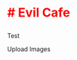 <html>
<body>
<h1><p style="color:rgb(255,0,0);"> # Evil Cafe</p></h1>
Test
<p>Upload Images</p>
</body>
</html>
